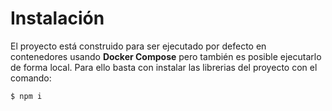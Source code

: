 # Instalación

El proyecto está construido para ser ejecutado por defecto en contenedores usando **Docker Compose** pero también es posible ejecutarlo de forma local. Para ello basta con instalar las librerias del proyecto con el comando:

```sh
$ npm i
```
